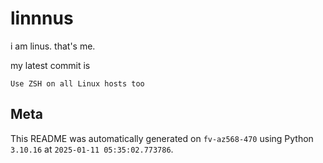 # linnnus

i am linus. that's me.

my latest commit is

```
Use ZSH on all Linux hosts too
```

## Meta

This README was automatically generated on `fv-az568-470` using Python
`3.10.16` at `2025-01-11 05:35:02.773786`.
